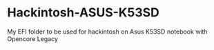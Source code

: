 # Hackintosh-ASUS-K53SD
My EFI folder to be used for hackintosh on Asus K53SD notebook with Opencore Legacy

